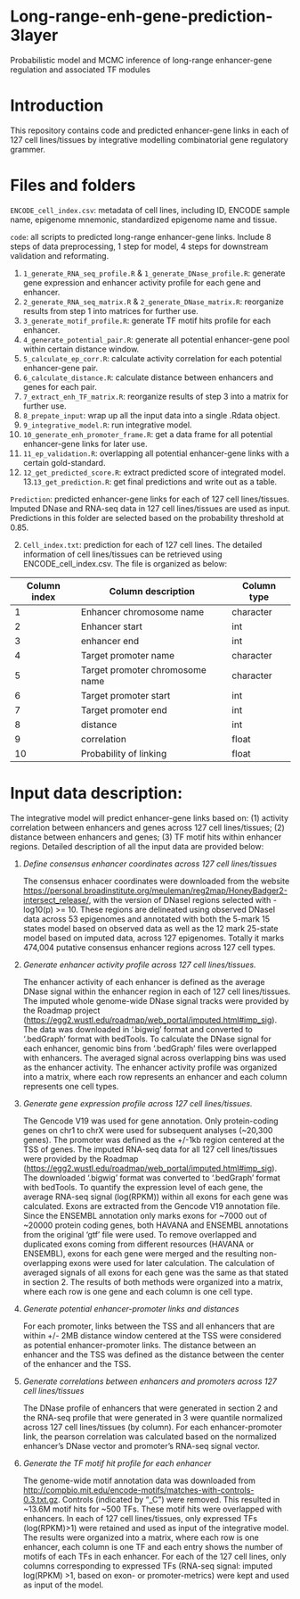 # Long-range-enh-gene-prediction-3layer
Probabilistic model and MCMC inference of long-range enhancer-gene regulation and associated TF modules
# Introduction
This repository contains code and predicted enhancer-gene links in each of 127 cell lines/tissues by integrative modelling combinatorial gene regulatory grammer. 
# Files and folders
`ENCODE_cell_index.csv`: metadata of cell lines, including ID, ENCODE sample name, epigenome mnemonic, standardized epigenome name and tissue.

`code`: all scripts to predicted long-range enhancer-gene links. Include 8 steps of data preprocessing, 1 step for model, 4 steps for downstream validation and reformating.

   1. `1_generate_RNA_seq_profile.R` & `1_generate_DNase_profile.R`: generate gene expression and enhancer activity profile for each gene and enhancer.
   2. `2_generate_RNA_seq_matrix.R` & `2_generate_DNase_matrix.R`: reorganize results from step 1 into matrices for further use.
   3. `3_generate_motif_profile.R`: generate TF motif hits profile for each enhancer.
   4. `4_generate_potential_pair.R`: generate all potential enhancer-gene pool within certain distance window.
   5. `5_calculate_ep_corr.R`: calculate activity correlation for each potential enhancer-gene pair.
   6. `6_calculate_distance.R`: calculate distance between enhancers and genes for each pair.
   7. `7_extract_enh_TF_matrix.R`: reorganize results of step 3 into a matrix for further use.
   8. `8_prepate_input`: wrap up all the input data into a single .Rdata object.
   9. `9_integrative_model.R`: run integrative model.
   10. `10_generate_enh_promoter_frame.R`: get a data frame for all potential enhancer-gene links for later use.
   11. `11_ep_validation.R`: overlapping all potential enhancer-gene links with a certain gold-standard.
   12. `12_get_predicted_score.R`: extract predicted score of integrated model.
   13.`13_get_prediction.R`: get final predictions and write out as a table. 

`Prediction`: predicted enhancer-gene links for each of 127 cell lines/tissues. Imputed DNase and RNA-seq data in 127 cell lines/tissues are used as input. Predictions in this folder are selected based on the probability threshold at 0.85.

2. `Cell_index.txt`: prediction for each of 127 cell lines. The detailed information of cell lines/tissues can be retrieved using ENCODE_cell_index.csv. The file is organized as below:

Column index | Column description | Column type
------------ | ------------- | -------------
1 | Enhancer chromosome name | character
2 | Enhancer start | int
3 | enhancer end | int
4 | Target promoter name | character
5 | Target promoter chromosome name | character
6 | Target promoter start | int
7 | Target promoter end | int
8 | distance | int
9 | correlation | float
10 | Probability of linking | float

# Input data description:

The integrative model will predict enhancer-gene links based on: (1) activity correlation between enhancers and genes across 127 cell lines/tissues; (2) distance between enhancers and genes; (3) TF motif hits within enhancer regions. Detailed description of all the input data are provided below:

1. *Define consensus enhancer coordinates across 127 cell lines/tissues*

   The consensus enhacer coordinates were downloaded from the website https://personal.broadinstitute.org/meuleman/reg2map/HoneyBadger2-intersect_release/, with the version of DNaseI regions selected with -log10(p) >= 10. These regions are delineated using observed DNaseI data across 53 epigenomes and annotated with both the 5-mark 15 states model based on observed data as well as the 12 mark 25-state model based on imputed data, across 127 epigenomes. Totally it marks 474,004 putative consensus enhancer regions across 127 cell types.

2. *Generate enhancer activity profile across 127 cell lines/tissues.*

   The enhancer activity of each enhancer is defined as the average DNase signal within the enhancer region in each of 127 cell lines/tissues. The imputed whole genome-wide DNase signal tracks were provided by the Roadmap project (https://egg2.wustl.edu/roadmap/web_portal/imputed.html#imp_sig). The data was downloaded in ‘.bigwig’ format and converted to ‘.bedGraph’ format with bedTools. To calculate the DNase signal for each enhancer, genomic bins from ‘.bedGraph’ files were overlapped with enhancers. The averaged signal across overlapping bins was used as the enhancer activity. The enhancer activity profile was organized into a matrix, where each row represents an enhancer and each column represents one cell types.

3. *Generate gene expression profile across 127 cell lines/tissues.*

    The Gencode V19 was used for gene annotation. Only protein-coding genes on chr1 to chrX were used for subsequent analyses (~20,300 genes).  The promoter was defined as the +/-1kb region centered at the TSS of genes. 
    The imputed RNA-seq data for all 127 cell lines/tissues were provided by the Roadmap (https://egg2.wustl.edu/roadmap/web_portal/imputed.html#imp_sig). The downloaded ‘.bigwig’ format was converted to ‘.bedGraph’ format with bedTools. To quantify the expression level of each gene, the average RNA-seq signal (log(RPKM)) within all exons for each gene was calculated. Exons are extracted from the Gencode V19 annotation file. Since the ENSEMBL annotation only marks exons for ~7000 out of ~20000 protein coding genes, both HAVANA and ENSEMBL annotations from the original ‘gtf’ file were used. To remove overlapped and duplicated exons coming from different resources (HAVANA or ENSEMBL), exons for each gene were merged and the resulting non-overlapping exons were used for later calculation. The calculation of averaged signals of all exons for each gene was the same as that stated in section 2. 
The results of both methods were organized into a matrix, where each row is one gene and each column is one cell type.

4. *Generate potential enhancer-promoter links and distances*

    For each promoter, links between the TSS and all enhancers that are within +/- 2MB distance window centered at the TSS were considered as potential enhancer-promoter links. The distance between an enhancer and the TSS was defined as the distance between the center of the enhancer and the TSS.

5. *Generate correlations between enhancers and promoters across 127 cell lines/tissues*

    The DNase profile of enhancers that were generated in section 2 and the RNA-seq profile that were generated in 3 were quantile normalized across 127 cell lines/tissues (by column). For each enhancer-promoter link, the pearson correlation was calculated based on the normalized enhancer’s DNase vector and promoter’s RNA-seq signal vector.

6. *Generate the TF motif hit profile for each enhancer*

    The genome-wide motif annotation data was downloaded from http://compbio.mit.edu/encode-motifs/matches-with-controls-0.3.txt.gz. Controls (indicated by “_C”) were removed. This resulted in ~13.6M motif hits for ~500 TFs. These motif hits were overlapped with enhancers. In each of 127 cell lines/tissues, only expressed TFs (log(RPKM)>1) were retained and used as input of the integrative model. The results were organized into a matrix, where each row is one enhancer, each column is one TF and each entry shows the number of motifs of each TFs in each enhancer. For each of the 127 cell lines, only columns corresponding to expressed TFs (RNA-seq signal: imputed log(RPKM) >1, based on exon- or promoter-metrics) were kept and used as input of the model.

